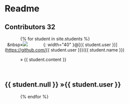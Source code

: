 # Readme 
## Contributors 32

{% for student in site.students %} <br />
  &nbsp;&nbsp;&nbsp&#187;<img src="{{ student.image }}">{: width="40" }@[{{ student.user }}](https://github.com/{{ student.user }})({{ student.name }}) <br /> 
<html>
<head>
<style>
p {
  text-indent: 50px;
}
</style>
</head>
<body>
<p>&#187;
{{ student.content }}</p>

  &nbsp;<h2>{{ student.null }}&nbsp;&#187;{{ student.user }}</h2>

{% endfor %}

&nbsp;&nbsp;&nbsp;&nbsp;&nbsp;&nbsp;&nbsp;&nbsp;&nbsp;
</body>
</html>
